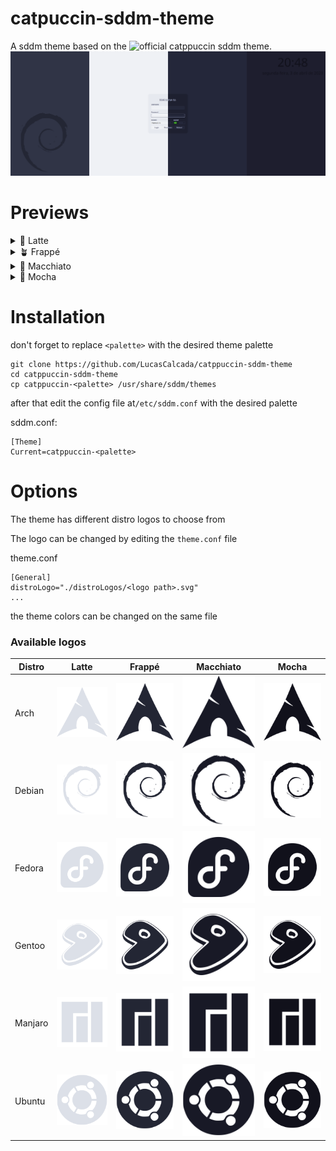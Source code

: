 # catpuccin-sddm-theme
A sddm theme based on the ![official catppuccin sddm theme](https://github.com/catppuccin/sddm).
![Thumbnail](assets/example.png)
# Previews
<details>
<summary>🌻 Latte</summary>
<img src="assets/latte.png"/>
</details>
<details>
<summary>🪴 Frappé</summary>
<img src="assets/frappe.png"/>
</details>
<details>
<summary>🌺 Macchiato</summary>
<img src="assets/macchiato.png"/>
</details>
<details>
<summary>🌿 Mocha</summary>
<img src="assets/mocha.png"/>
</details>

# Installation
don't forget to replace ```<palette>``` with the desired theme palette
```
git clone https://github.com/LucasCalcada/catppuccin-sddm-theme
cd catppuccin-sddm-theme
cp catppuccin-<palette> /usr/share/sddm/themes
```

after that edit the config file at```/etc/sddm.conf``` with the desired palette

sddm.conf:
```
[Theme]
Current=catppuccin-<palette>
```
# Options
The theme has different distro logos to choose from

The logo can be changed by editing the ```theme.conf``` file

theme.conf
```
[General]
distroLogo="./distroLogos/<logo path>.svg"
...
```
the theme colors can be changed on the same file

### Available logos
| Distro | Latte | Frappé | Macchiato | Mocha |
|--------|-------|--------|-----------|-------|
| Arch | ![](catppuccin-latte/distroLogos/arch.svg)| ![](catppuccin-frappe/distroLogos/arch.svg) | ![](catppuccin-macchiato/distroLogos/arch.svg) | ![](catppuccin-mocha/distroLogos/arch.svg)|
| Debian | ![](catppuccin-latte/distroLogos/debian.svg)| ![](catppuccin-frappe/distroLogos/debian.svg) | ![](catppuccin-macchiato/distroLogos/debian.svg) | ![](catppuccin-mocha/distroLogos/debian.svg)|
| Fedora | ![](catppuccin-latte/distroLogos/fedora.svg)| ![](catppuccin-frappe/distroLogos/fedora.svg) | ![](catppuccin-macchiato/distroLogos/fedora.svg) | ![](catppuccin-mocha/distroLogos/fedora.svg)|
| Gentoo | ![](catppuccin-latte/distroLogos/gentoo.svg)| ![](catppuccin-frappe/distroLogos/gentoo.svg) | ![](catppuccin-macchiato/distroLogos/gentoo.svg) | ![](catppuccin-mocha/distroLogos/gentoo.svg)|
| Manjaro | ![](catppuccin-latte/distroLogos/manjaro.svg)| ![](catppuccin-frappe/distroLogos/manjaro.svg) | ![](catppuccin-macchiato/distroLogos/manjaro.svg) | ![](catppuccin-mocha/distroLogos/manjaro.svg)|
| Ubuntu | ![](catppuccin-latte/distroLogos/ubuntu.svg)| ![](catppuccin-frappe/distroLogos/ubuntu.svg) | ![](catppuccin-macchiato/distroLogos/ubuntu.svg) | ![](catppuccin-mocha/distroLogos/ubuntu.svg)|
